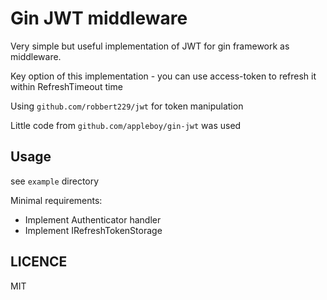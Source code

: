 Gin JWT middleware
==================

Very simple but useful implementation of JWT for gin framework as middleware.

Key option of this implementation - you can use access-token to refresh it within RefreshTimeout time

Using `github.com/robbert229/jwt` for token manipulation

Little code from `github.com/appleboy/gin-jwt` was used

## Usage

see `example` directory

Minimal requirements: 
- Implement Authenticator handler
- Implement IRefreshTokenStorage 

## LICENCE

MIT
